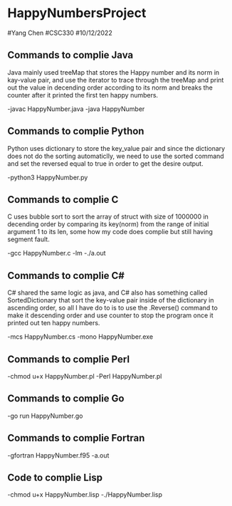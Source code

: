 # HappyNumbersProject
#Yang Chen
#CSC330
#10/12/2022



## Commands to complie Java
Java mainly used treeMap that stores the Happy number and its norm in kay-value pair, and use the iterator to trace through the treeMap and print out the value in decending order according to its norm and breaks the counter after it printed the first ten happy numbers.

-javac HappyNumber.java
-java HappyNumber


## Commands to complie Python
Python uses dictionary to store the key_value pair and since the dictionary does not do the sorting automaticlly, we need to use the sorted command and set the reversed equal to true in order to get the desire output.

-python3 HappyNumber.py


## Commands to complie C
C uses bubble sort to sort the array of struct with size of 1000000 in decending order by comparing its key(norm) from the range of initial argument 1 to its len, some how my code does complie but still having segment fault.

-gcc HappyNumber.c -lm
-./a.out



## Commands to complie C#
C# shared the same logic as java, and C# also has something called SortedDictionary that sort the key-value pair inside of the dictionary in ascending order, so all I have do to is to use the .Reverse() command to make it descending order and use counter to stop the program once it printed out ten happy numbers.

-mcs HappyNumber.cs
-mono HappyNumber.exe



## Commands to complie Perl

-chmod u+x HappyNumber.pl
-Perl HappyNumber.pl



## Commands to complie Go

-go run HappyNumber.go



## Commands to complie Fortran

-gfortran HappyNumber.f95
-a.out



## Code to complie Lisp

-chmod u+x HappyNumber.lisp
-./HappyNumber.lisp

